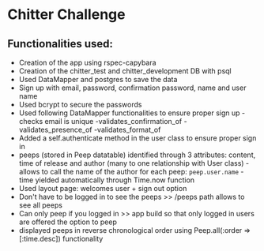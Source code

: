 Chitter Challenge
=================

Functionalities used:
------

* Creation of the app using rspec-capybara
* Creation of the chitter_test and chitter_development DB with psql
* Used DataMapper and postgres to save the data
* Sign up with email, password, confirmation password, name and user name
* Used bcrypt to secure the passwords
* Used following DataMapper functionalities to ensure proper sign up
  -checks email is unique
  -validates_confirmation_of
  -validates_presence_of
  -validates_format_of
* Added a self.authenticate method in the user class to ensure proper
sign in
* peeps (stored in Peep datatable) identified through 3 attributes: content, time of release and author (many to one relationship with User class)
  -allows to call the name of the author for each peep: `peep.user.name`
  -time yielded automatically through Time.now function
* Used layout page: welcomes user + sign out option
* Don't have to be logged in to see the peeps >> /peeps path allows to see all peeps
* Can only peep if you logged in >> app build so that only logged in users are offered the option to peep
* displayed peeps in reverse chronological order using Peep.all(:order => [:time.desc]) functionality
